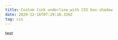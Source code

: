```yaml
---
title: Custom link underline with CSS box-shadow
date: 2020-12-16T07:29:16.336Z
tag: css
---
```

test